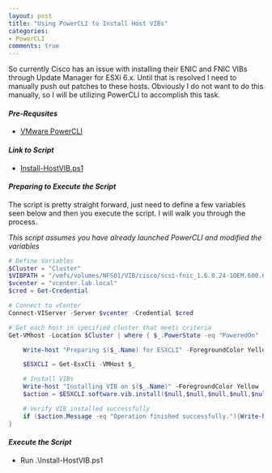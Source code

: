 ```yaml
---
layout: post
title: "Using PowerCLI to Install Host VIBs"
categories:
- PowerCLI
comments: true
---
```

So currently Cisco has an issue with installing their ENIC and FNIC VIBs through Update Manager for ESXi 6.x. Until that is resolved I need to manually push out patches to these hosts. Obviously I do not want to do this manually, so I will be utilizing PowerCLI to accomplish this task.

#### ***Pre-Requsites***
- [VMware PowerCLI](https://www.vmware.com/support/developer/PowerCLI/)

#### ***Link to Script***
- [Install-HostVIB.ps1](https://github.com/dstamen/PowerCLI/blob/master/Install-HostVIB.ps1)

#### ***Preparing to Execute the Script***
The script is pretty straight forward, just need to define a few variables seen below and then you execute the script. I will walk you through the process.

*This script assumes you have already launched PowerCLI and modified the variables*

```powershell
# Define Variables
$Cluster = "Cluster"
$VIBPATH = "/vmfs/volumes/NFS01/VIB/cisco/scsi-fnic_1.6.0.24-1OEM.600.0.0.2494585.vib"
$vcenter = "vcenter.lab.local"
$cred = Get-Credential

# Connect to vCenter
Connect-VIServer -Server $vcenter -Credential $cred

# Get each host in specified cluster that meets criteria
Get-VMhost -Location $Cluster | where { $_.PowerState -eq "PoweredOn" -and $_.ConnectionState -eq "Connected" } | foreach {

    Write-host "Preparing $($_.Name) for ESXCLI" -ForegroundColor Yellow

    $ESXCLI = Get-EsxCli -VMHost $_

    # Install VIBs
    Write-host "Installing VIB on $($_.Name)" -ForegroundColor Yellow
    $action = $ESXCLI.software.vib.install($null,$null,$null,$null,$null,$true,$null,$null,$VIBPATH)

    # Verify VIB installed successfully
    if ($action.Message -eq "Operation finished successfully."){Write-host "Action Completed successfully on $($_.Name)" -ForegroundColor Green} else {Write-host $action.Message -ForegroundColor Red}
}
```

#### ***Execute the Script***
- Run .\Install-HostVIB.ps1
